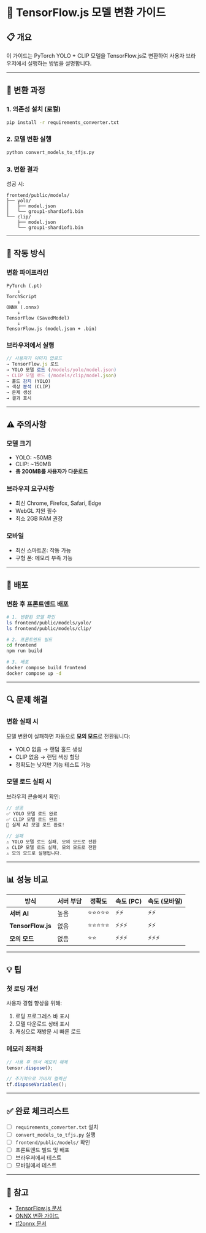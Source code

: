 # 🚀 TensorFlow.js 모델 변환 가이드

## 📋 개요

이 가이드는 PyTorch YOLO + CLIP 모델을 TensorFlow.js로 변환하여 사용자 브라우저에서 실행하는 방법을 설명합니다.

---

## 🔧 변환 과정

### **1. 의존성 설치 (로컬)**

```bash
pip install -r requirements_converter.txt
```

### **2. 모델 변환 실행**

```bash
python convert_models_to_tfjs.py
```

### **3. 변환 결과**

성공 시:
```
frontend/public/models/
├── yolo/
│   ├── model.json
│   └── group1-shard1of1.bin
└── clip/
    ├── model.json
    └── group1-shard1of1.bin
```

---

## 🎯 작동 방식

### **변환 파이프라인**

```
PyTorch (.pt)
    ↓
TorchScript
    ↓
ONNX (.onnx)
    ↓
TensorFlow (SavedModel)
    ↓
TensorFlow.js (model.json + .bin)
```

### **브라우저에서 실행**

```javascript
// 사용자가 이미지 업로드
→ TensorFlow.js 로드
→ YOLO 모델 로드 (/models/yolo/model.json)
→ CLIP 모델 로드 (/models/clip/model.json)
→ 홀드 감지 (YOLO)
→ 색상 분석 (CLIP)
→ 문제 생성
→ 결과 표시
```

---

## ⚠️ 주의사항

### **모델 크기**
- YOLO: ~50MB
- CLIP: ~150MB
- **총 200MB를 사용자가 다운로드**

### **브라우저 요구사항**
- 최신 Chrome, Firefox, Safari, Edge
- WebGL 지원 필수
- 최소 2GB RAM 권장

### **모바일**
- 최신 스마트폰: 작동 가능
- 구형 폰: 메모리 부족 가능

---

## 🚀 배포

### **변환 후 프론트엔드 배포**

```bash
# 1. 변환된 모델 확인
ls frontend/public/models/yolo/
ls frontend/public/models/clip/

# 2. 프론트엔드 빌드
cd frontend
npm run build

# 3. 배포
docker compose build frontend
docker compose up -d
```

---

## 🔍 문제 해결

### **변환 실패 시**

모델 변환이 실패하면 자동으로 **모의 모드**로 전환됩니다:
- YOLO 없음 → 랜덤 홀드 생성
- CLIP 없음 → 랜덤 색상 할당
- 정확도는 낮지만 기능 테스트 가능

### **모델 로드 실패 시**

브라우저 콘솔에서 확인:
```javascript
// 성공
✅ YOLO 모델 로드 완료
✅ CLIP 모델 로드 완료
🎉 실제 AI 모델 로드 완료!

// 실패
⚠️ YOLO 모델 로드 실패, 모의 모드로 전환
⚠️ CLIP 모델 로드 실패, 모의 모드로 전환
⚠️ 모의 모드로 실행됩니다.
```

---

## 📊 성능 비교

| 방식 | 서버 부담 | 정확도 | 속도 (PC) | 속도 (모바일) |
|------|-----------|--------|-----------|---------------|
| **서버 AI** | 높음 | ⭐⭐⭐⭐⭐ | ⚡⚡ | ⚡⚡ |
| **TensorFlow.js** | 없음 | ⭐⭐⭐⭐⭐ | ⚡⚡⚡ | ⚡⚡ |
| **모의 모드** | 없음 | ⭐⭐ | ⚡⚡⚡ | ⚡⚡⚡ |

---

## 💡 팁

### **첫 로딩 개선**

사용자 경험 향상을 위해:
1. 로딩 프로그레스 바 표시
2. 모델 다운로드 상태 표시
3. 캐싱으로 재방문 시 빠른 로드

### **메모리 최적화**

```javascript
// 사용 후 텐서 메모리 해제
tensor.dispose();

// 주기적으로 가비지 컬렉션
tf.disposeVariables();
```

---

## ✅ 완료 체크리스트

- [ ] `requirements_converter.txt` 설치
- [ ] `convert_models_to_tfjs.py` 실행
- [ ] `frontend/public/models/` 확인
- [ ] 프론트엔드 빌드 및 배포
- [ ] 브라우저에서 테스트
- [ ] 모바일에서 테스트

---

## 🔗 참고

- [TensorFlow.js 문서](https://www.tensorflow.org/js)
- [ONNX 변환 가이드](https://github.com/onnx/onnx-tensorflow)
- [tf2onnx 문서](https://github.com/onnx/tensorflow-onnx)

